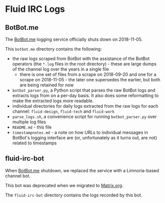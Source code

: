 # Fluid IRC Logs

## BotBot.me

The [BotBot.me](https://botbot.me/) logging service officially shuts down on 2018-11-05.

This `botbot.me` directory contains the following:

- the raw logs scraped from BotBot with the assistance of the BotBot operators (the `*.log` files in the root directory) - these are large dumps of the channel log over the years in a single file
    - there is one set of files from a scrape on 2018-09-20 and one for a scrape on 2018-11-05 - the later one supersedes the earlier, but both are being retained for now
- `botbot_parser.py`, a Python script that parses the raw BotBot logs and extracts logs from on a per-day basis. It also does some reformatting to make the extracted logs more readable.
- individual directories for daily logs extracted from the raw logs for each channel: `fluid-design`, `fluid-tech` and `fluid-work`
- `parse_logs.sh`, a convenience script for running `botbot_parser.py` over multiple log files
- `README.md` - this file
- `timestampnotes.md` - a note on how URLs to individual messages in BotBot's logging interface are (or, unfortunately as it turns out, are not) related to timestamps

## fluid-irc-bot

When [BotBot.me](https://botbot.me) shutdown, we replaced the service with a Limnoria-based channel bot.

This bot was deprecated when we migrated to [Matrix.org](https://wiki.fluidproject.org/display/fluid/Matrix+Channel).

The `fluid-irc-bot` directory contains the logs recorded by this bot.

